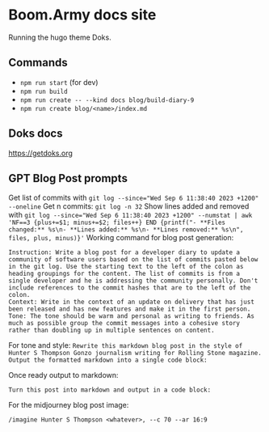 # Boom.Army docs site

Running the hugo theme Doks.

## Commands

- `npm run start` (for dev)
- `npm run build`
- `npm run create -- --kind docs blog/build-diary-9`
- `npm run create blog/<name>/index.md`

## Doks docs

https://getdoks.org

## GPT Blog Post prompts 

Get list of commits with `git log --since="Wed Sep 6 11:38:40 2023 +1200" --oneline`
Get n commits: `git log -n 32`
Show lines added and removed with `git log --since="Wed Sep 6 11:38:40 2023 +1200" --numstat | awk 'NF==3 {plus+=$1; minus+=$2; files++} END {printf("- **Files changed:** %s\n- **Lines added:** %s\n- **Lines removed:** %s\n", files, plus, minus)}'`
Working command for blog post generation:

```
Instruction: Write a blog post for a developer diary to update a community of software users based on the list of commits pasted below in the git log. Use the starting text to the left of the colon as heading groupings for the content. The list of commits is from a single developer and he is addressing the community personally. Don't include references to the commit hashes that are to the left of the colon.
Context: Write in the context of an update on delivery that has just been released and has new features and make it in the first person. 
Tone: The tone should be warm and personal as writing to friends. As much as possible group the commit messages into a cohesive story rather than doubling up in multiple sentences on content.
```

For tone and style:
`Rewrite this markdown blog post in the style of Hunter S Thompson Gonzo journalism writing for Rolling Stone magazine. Output the formatted markdown into a single code block:`

Once ready output to markdown:

`Turn this post into markdown and output in a code block:`

For the midjourney blog post image:

`/imagine Hunter S Thompson <whatever>, --c 70 --ar 16:9`